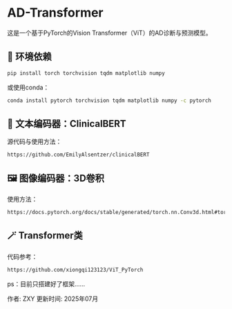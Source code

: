 # AD-Transformer

这是一个基于PyTorch的Vision Transformer（ViT）的AD诊断与预测模型。

## 🔨 环境依赖

```bash
pip install torch torchvision tqdm matplotlib numpy
```

或使用conda：
```bash
conda install pytorch torchvision tqdm matplotlib numpy -c pytorch
```

## 📃 文本编码器：ClinicalBERT

源代码与使用方法：
```bash
https://github.com/EmilyAlsentzer/clinicalBERT
```

## 🖼️ 图像编码器：3D卷积

使用方法：
```bash
https://docs.pytorch.org/docs/stable/generated/torch.nn.Conv3d.html#torch.nn.Conv3d
```

## 🪄 Transformer类

代码参考：
```bash
https://github.com/xiongqi123123/ViT_PyTorch
```

ps：目前只搭建好了框架……

作者: ZXY 更新时间: 2025年07月
